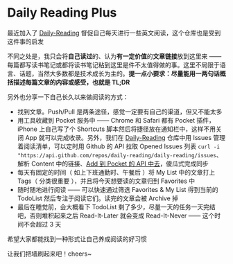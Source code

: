 # Daily Reading Plus

最近加入了 [Daily-Reading](https://github.com/highestop/Daily-Reading) 督促自己每天进行一些英文阅读，这个仓库也是受到这件事的启发

不同之处是，我只会将**自己读过**的、认为**有一定价值**的**文章链接**放到这里来 —— 每篇都写读书笔记或都将读书笔记粘到这里是件不太值得做的事。这里不局限于语言、话题，当然大多数都是技术成长为主的。**提一点小要求：尽量能用一两句话概括描述每篇文章的内容或感受，也就是 TL;DR**

另外也分享一下自己长久以来做阅读的方式：

- 找到文章。Push/Pull 是两条途径，感觉一定要有自己的渠道，但又不能太多
- 用工具收藏到 Pocket 服务中 —— Chrome 和 Safari 都有 Pocket 插件，iPhone 上自己写了个 Shortcuts 脚本然后将捷径放在通知栏中，这样不用关闭 App 就可以完成收录。另外，我们在 [Daily-Reading](https://github.com/highestop/Daily-Reading) 仓库中用 Issues 管理着阅读清单，可以定时用 Github 的 API 拉取 Opened Issues 列表 `curl -i "https://api.github.com/repos/daily-reading/daily-reading/issues`、解析 Content 中的链接、[Add 到 Pocket 的 API 中去](https://getpocket.com/developer/docs/v3/add)，傻瓜式完成同步
- 每天有固定的时间（ 如上下班通勤时、午餐后 ）将 My List 中的文章打上 Tags（ 分类很重要 ），并且将今天想要读的文章归到 Favorites 中
- 随时随地进行阅读 —— 可以快速通过筛选 Favorites & My List 得到当前的 TodoList 然后专注于阅读它们。读完的文章会被 Archive 掉
- 最后在睡觉前，会大概看下 TodoList 剩了多少，尽量一天的任务一天完结吧，否则堆积起来之后 Read-It-Later 就会变成 Read-It-Never —— 这个时间不会超过 3 天

希望大家都能找到一种形式让自己养成阅读的好习惯

让我们把墙刷起来吧！cheers~